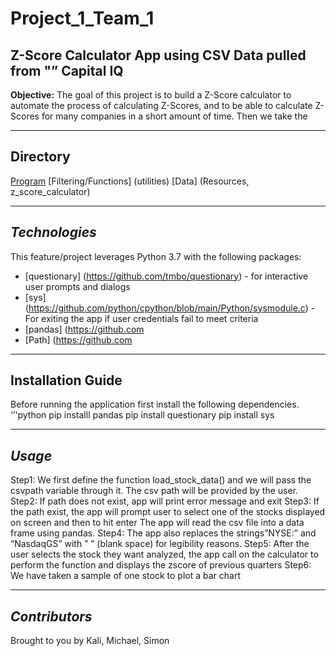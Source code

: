 # Project_1_Team_1

## Z-Score Calculator App using CSV Data pulled from "” Capital IQ
**Objective:** The goal of this project is to build a Z-Score calculator to automate the process of calculating Z-Scores, and to be able to calculate Z-Scores for many companies in a short amount of time. Then we take the

----

## Directory
[Program](main.py)
[Filtering/Functions] (utilities)
[Data] (Resources, z_score_calculator)

----

## *Technologies*
This feature/project leverages Python 3.7 with the following packages:
* [questionary] (https://github.com/tmbo/questionary) - for interactive user prompts and dialogs
* [sys] (https://github.com/python/cpython/blob/main/Python/sysmodule.c) - For exiting the app if user credentials fail to meet criteria
* [pandas] (https://github.com 
* [Path] (https://github.com  

---

## Installation Guide
Before running the application first install the following dependencies.
‘’'python
    pip installl pandas
    pip install questionary
    pip install sys

---

## *Usage*
Step1: We first define the function load_stock_data() and we will pass the csvpath variable through it.
The csv path will be provided by the user.
Step2: If path does not exist, app will print error message and exit
Step3: If the path exist, the app will prompt user to select one of the stocks displayed on screen and then to hit enter
The app will read the csv file into a data frame using pandas.
Step4: The app also replaces the strings”NYSE:” and “NasdaqGS” with ” ” (blank space) for legibility reasons.
Step5: After the user selects the stock they want analyzed, the app call on the calculator to perform the function and displays the zscore of previous quarters
Step6: We have taken a sample of one stock to plot a bar chart

---

## *Contributors*
Brought to you by Kali, Michael, Simon
